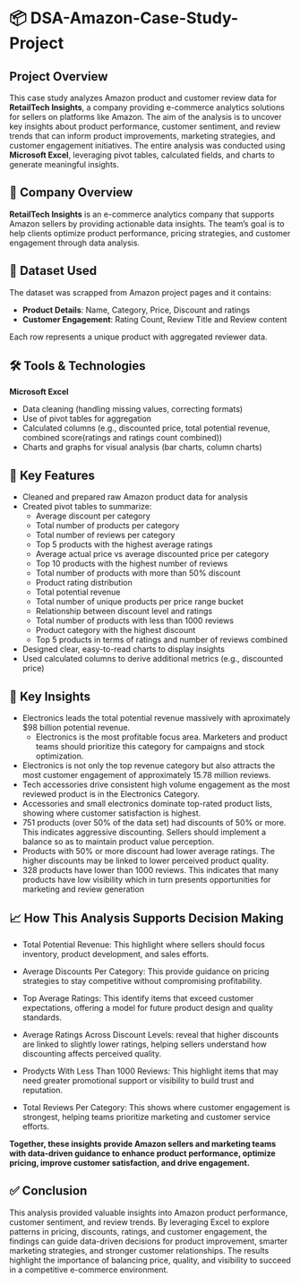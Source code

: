 # 📦 DSA-Amazon-Case-Study-Project
## Project Overview
This case study analyzes Amazon product and customer review data for **RetailTech Insights**, a company providing e-commerce analytics solutions for sellers on platforms like Amazon. The aim of the analysis is to uncover key insights about product performance, customer sentiment, and review trends that can inform product improvements, marketing strategies, and customer engagement initiatives. The entire analysis was conducted using **Microsoft Excel**, leveraging pivot tables, calculated fields, and charts to generate meaningful insights.
## 📝 Company Overview
**RetailTech Insights** is an e-commerce analytics company that supports Amazon sellers by providing actionable data insights. The team’s goal is to help clients optimize product performance, pricing strategies, and customer engagement through data analysis.
## 📂 Dataset Used
The dataset was scrapped from Amazon project pages and it contains:
- **Product Details**: Name, Category, Price, Discount and ratings
- **Customer Engagement**: Rating Count, Review Title and Review content

Each row represents a unique product with aggregated reviewer data.
## 🛠 Tools & Technologies
 **Microsoft Excel**
  - Data cleaning (handling missing values, correcting formats)
  - Use of pivot tables for aggregation
  - Calculated columns (e.g., discounted price, total potential revenue, combined score(ratings and ratings count combined))
  - Charts and graphs for visual analysis (bar charts, column charts)
## 📌 Key Features
- Cleaned and prepared raw Amazon product data for analysis
- Created pivot tables to summarize:
  - Average discount per category
  - Total number of products per category
  - Total number of reviews per category
  - Top 5 products with the highest average ratings
  - Average actual price vs average discounted price per category
  - Top 10 products with the highest number of reviews
  - Total number of products with more than 50% discount
  - Product rating distribution
  - Total potential revenue
  - Total number of unique products per price range bucket
  - Relationship between discount level and ratings
  - Total number of products with less than 1000 reviews
  - Product category with the highest discount
  - Top 5 products in terms of ratings and number of reviews combined
- Designed clear, easy-to-read charts to display insights
- Used calculated columns to derive additional metrics (e.g., discounted price)
## 🎯 Key Insights
- Electronics leads the total potential revenue massively with aproximately $98 billion potential revenue.
  - Electronics is the most profitable focus area. Marketers and product teams should prioritize this category for campaigns and stock optimization.
- Electronics is not only the top revenue category but also attracts the most customer engagement of approximately 15.78 million reviews.
- Tech accessories drive consistent high volume engagement as the most reviewed product is in the Electronics Category.
- Accessories and small electronics dominate top-rated product lists, showing where customer satisfaction is highest.
- 751 products (over 50% of the data set) had discounts of 50% or more. This indicates aggressive discounting. Sellers should implement a balance so as to maintain product value perception.
 - Products with 50% or more discount had lower average ratings. The higher discounts may be linked to lower perceived product quality.
- 328 products have lower than 1000 reviews. This indicates that many products have low visibility which in turn presents opportunities for marketing and review generation

## 📈 How This Analysis Supports Decision Making
- Total Potential Revenue: This highlight where sellers should focus inventory, product development, and sales efforts.
  
- Average Discounts Per Category: This provide guidance on pricing strategies to stay competitive without compromising profitability.
  
- Top Average Ratings: This identify items that exceed customer expectations, offering a model for future product design and quality standards.
  
- Average Ratings Across Discount Levels: reveal that higher discounts are linked to slightly lower ratings, helping sellers understand how discounting affects perceived quality.
  
- Prodycts With Less Than 1000 Reviews: This highlight items that may need greater promotional support or visibility to build trust and reputation.
  
- Total Reviews Per Category: This shows where customer engagement is strongest, helping teams prioritize marketing and customer service efforts.
  
**Together, these insights provide Amazon sellers and marketing teams with data-driven guidance to enhance product performance, optimize pricing, improve customer satisfaction, and drive engagement.**
## ✅ Conclusion
This analysis provided valuable insights into Amazon product performance, customer sentiment, and review trends. By leveraging Excel to explore patterns in pricing, discounts, ratings, and customer engagement, the findings can guide data-driven decisions for product improvement, smarter marketing strategies, and stronger customer relationships. The results highlight the importance of balancing price, quality, and visibility to succeed in a competitive e-commerce environment.
